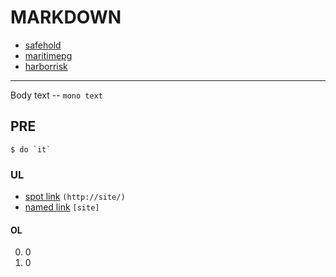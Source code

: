 # MARKDOWN #

* [safehold](https://safehold.com/)
* [maritimepg](https://www.maritimepg.com/)
* [harborrisk](https://www.harborrisk.com/home.html)

----
Body text -- `mono text`

## PRE ##


    $ do `it`

### UL ###


* [spot link](http://site/) `(http://site/)`
* [named link][site] `[site]`

#### OL ####


0. 0
0. 0

[site]: http://site/

